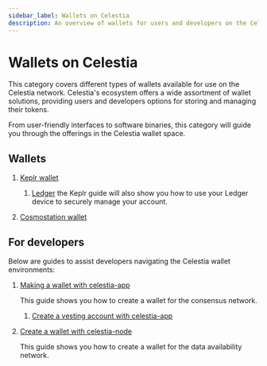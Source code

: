 ```yaml
---
sidebar_label: Wallets on Celestia
description: An overview of wallets for users and developers on the Celestia network.
---
```


# Wallets on Celestia

This category covers different types of wallets available for use on the
Celestia network. Celestia's ecosystem offers a wide assortment of wallet solutions,
providing users and developers options for storing and managing their tokens.

From user-friendly interfaces to software binaries, this category will guide you
through the offerings in the Celestia wallet space.

## Wallets

1. [Keplr wallet](../keplr)

    1. [Ledger](../keplr) the Keplr guide will also show you how to use your Ledger
    device to securely manage your account.

2. [Cosmostation wallet](../cosmostation)

## For developers

Below are guides to assist developers navigating the Celestia wallet environments:

1. [Making a wallet with celestia-app](../celestia-app-wallet)

    This guide shows you how to create a wallet for the consensus network.

    1. [Create a vesting account with celestia-app](../celestia-app-vesting)
2. [Create a wallet with celestia-node](../celestia-node-key)

    This guide shows you how to create a wallet for the data availability network.
